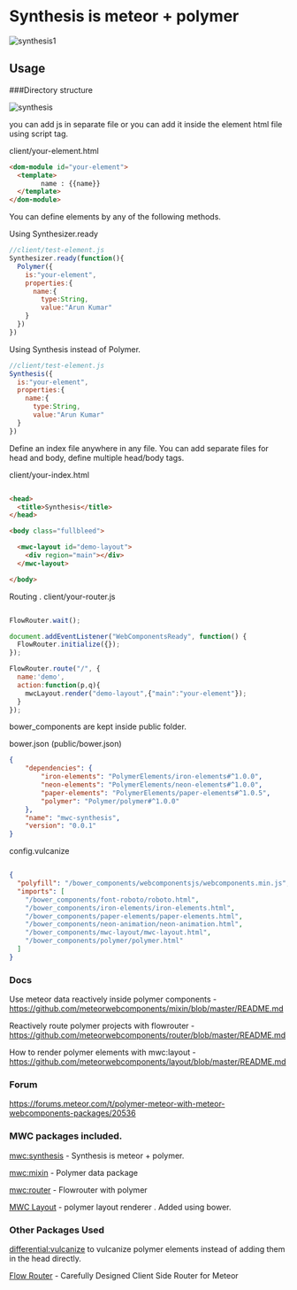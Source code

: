 # Synthesis is meteor + polymer

![synthesis1](https://cloud.githubusercontent.com/assets/6007432/14216652/9da7131a-f867-11e5-9f84-6dd75d60dd45.gif)

## Usage

###Directory structure

![synthesis](https://cloud.githubusercontent.com/assets/6007432/14248837/46a3a3f6-fa94-11e5-9c62-a0b2d0540dd3.png)

you can add js in separate file or you can add it inside the element html file using script tag.

client/your-element.html


```html
<dom-module id="your-element">
  <template>
        name : {{name}}
  </template>
</dom-module>
```

You can define elements by any of the following methods.

Using Synthesizer.ready
```js
//client/test-element.js
Synthesizer.ready(function(){
  Polymer({
    is:"your-element",
    properties:{
      name:{
        type:String,
        value:"Arun Kumar"
    }
  })
})
```
Using Synthesis instead of Polymer.

```js
//client/test-element.js
Synthesis({
  is:"your-element",
  properties:{
    name:{
      type:String,
      value:"Arun Kumar"
  }
})
```


Define an index file anywhere in any file. 
You can add separate files for head and body, define multiple head/body tags.

client/your-index.html
```html

<head>
  <title>Synthesis</title>
</head>

<body class="fullbleed">

  <mwc-layout id="demo-layout">
    <div region="main"></div>
  </mwc-layout>

</body>

```
Routing . client/your-router.js

```js

FlowRouter.wait();

document.addEventListener("WebComponentsReady", function() {
  FlowRouter.initialize({});
});

FlowRouter.route("/", {
  name:'demo',
  action:function(p,q){
    mwcLayout.render("demo-layout",{"main":"your-element"});
  }
});

```

bower_components are kept inside public folder.

bower.json (public/bower.json)

```json
{
    "dependencies": {
        "iron-elements": "PolymerElements/iron-elements#^1.0.0",
        "neon-elements": "PolymerElements/neon-elements#^1.0.0",
        "paper-elements": "PolymerElements/paper-elements#^1.0.5",
        "polymer": "Polymer/polymer#^1.0.0"
    },
    "name": "mwc-synthesis",
    "version": "0.0.1"
}

```

config.vulcanize

```json

{
  "polyfill": "/bower_components/webcomponentsjs/webcomponents.min.js",
  "imports": [
    "/bower_components/font-roboto/roboto.html",
    "/bower_components/iron-elements/iron-elements.html",
    "/bower_components/paper-elements/paper-elements.html",
    "/bower_components/neon-animation/neon-animation.html",
    "/bower_components/mwc-layout/mwc-layout.html",
    "/bower_components/polymer/polymer.html"
  ]
}

```

### Docs

Use meteor data reactively inside polymer components - https://github.com/meteorwebcomponents/mixin/blob/master/README.md

Reactively route polymer projects with flowrouter - https://github.com/meteorwebcomponents/router/blob/master/README.md

How to render polymer elements with mwc:layout - https://github.com/meteorwebcomponents/layout/blob/master/README.md

### Forum 

https://forums.meteor.com/t/polymer-meteor-with-meteor-webcomponents-packages/20536

### MWC packages included.

[mwc:synthesis](https://github.com/meteorwebcomponents/synthesis) -  Synthesis is meteor + polymer.

[mwc:mixin](https://github.com/meteorwebcomponents/mixin) -  Polymer data package

[mwc:router](https://github.com/meteorwebcomponents/router) - Flowrouter with polymer


[MWC Layout](https://github.com/meteorwebcomponents/layout) - polymer layout renderer . Added using bower.


### Other Packages Used

[differential:vulcanize](https://atmospherejs.com/differential/vulcanize) to vulcanize polymer elements instead of adding them in the head directly.

[Flow Router](https://github.com/kadirahq/flow-router) - Carefully Designed Client Side Router for Meteor

